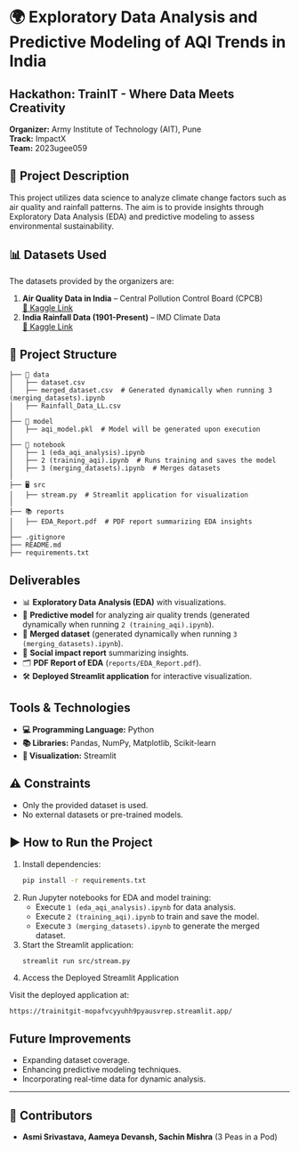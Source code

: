 # 🌍 Exploratory Data Analysis and Predictive Modeling of AQI Trends in India

##  Hackathon: TrainIT - Where Data Meets Creativity

**Organizer:** Army Institute of Technology (AIT), Pune\
**Track:** ImpactX\
**Team:** 2023ugee059

## 📖 Project Description

This project utilizes data science to analyze climate change factors such as air quality and rainfall patterns. The aim is to provide insights through Exploratory Data Analysis (EDA) and predictive modeling to assess environmental sustainability.

## 📊 Datasets Used

The datasets provided by the organizers are:

1. **Air Quality Data in India** – Central Pollution Control Board (CPCB)\
   [📂 Kaggle Link](https://www.kaggle.com/datasets/shrutibhargava94/india-air-quality-data)
2. **India Rainfall Data (1901-Present)** – IMD Climate Data\
   [📂 Kaggle Link](https://www.kaggle.com/datasets/saisaran2/rainfall-data-from-1901-to-2017-for-india)

## 📁 Project Structure

```
├── 📂 data
│   ├── dataset.csv
│   ├── merged_dataset.csv  # Generated dynamically when running 3 (merging_datasets).ipynb
│   ├── Rainfall_Data_LL.csv
│
├── 🤖 model
│   ├── aqi_model.pkl  # Model will be generated upon execution
│
├── 📓 notebook
│   ├── 1 (eda_aqi_analysis).ipynb
│   ├── 2 (training_aqi).ipynb  # Runs training and saves the model
│   ├── 3 (merging_datasets).ipynb  # Merges datasets
│
├── 🖥️ src
│   ├── stream.py  # Streamlit application for visualization
│
├── 📚 reports
│   ├── EDA_Report.pdf  # PDF report summarizing EDA insights
│
├── .gitignore
├── README.md
├── requirements.txt
```

## Deliverables

- 📊 **Exploratory Data Analysis (EDA)** with visualizations.
- 🔮 **Predictive model** for analyzing air quality trends (generated dynamically when running `2 (training_aqi).ipynb`).
- 🔗 **Merged dataset** (generated dynamically when running `3 (merging_datasets).ipynb`).
- 📜 **Social impact report** summarizing insights.
- 🗂 **PDF Report of EDA** (`reports/EDA_Report.pdf`).
- 🛠 **Deployed Streamlit application** for interactive visualization.

## Tools & Technologies

- **💻 Programming Language:** Python
- **📚 Libraries:** Pandas, NumPy, Matplotlib, Scikit-learn
- **🎨 Visualization:** Streamlit

## ⚠️ Constraints

-  Only the provided dataset is used.
-  No external datasets or pre-trained models.

## ▶️ How to Run the Project

1. Install dependencies:
   ```bash
   pip install -r requirements.txt
   ```
2. Run Jupyter notebooks for EDA and model training:
   - Execute `1 (eda_aqi_analysis).ipynb` for data analysis.
   - Execute `2 (training_aqi).ipynb` to train and save the model.
   - Execute `3 (merging_datasets).ipynb` to generate the merged dataset.
3. Start the Streamlit application:
   ```bash
   streamlit run src/stream.py
   ```
4. Access the Deployed Streamlit Application

Visit the deployed application at:

```
https://trainitgit-mopafvcyyuhh9pyausvrep.streamlit.app/
```


## Future Improvements

- Expanding dataset coverage.
- Enhancing predictive modeling techniques.
- Incorporating real-time data for dynamic analysis.

---

## 👥 Contributors

- **Asmi Srivastava, Aameya Devansh, Sachin Mishra** (3 Peas in a Pod)

